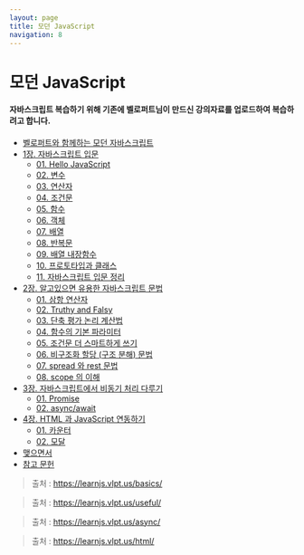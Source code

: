 ```yaml
---
layout: page
title: 모던 JavaScript
navigation: 8
---
```


# 모던 JavaScript

#### 자바스크립트 복습하기 위해 기존에 벨로퍼트님이 만드신 강의자료를 업로드하여 복습하려고 합니다.
- [벨로퍼트와 함께하는 모던 자바스크립트](https://baek-kyoungman.github.io/study/File/JavaScript/READ.html)
- [1장. 자바스크립트 입문](https://baek-kyoungman.github.io/study/File/JavaScript/basics/README.html)
  - [01. Hello JavaScript](https://baek-kyoungman.github.io/study/File/JavaScript/basics/01-hello-javascript.html)
  - [02. 변수](https://baek-kyoungman.github.io/study/File/JavaScript/basics/02-variables.html)
  - [03. 연산자](https://baek-kyoungman.github.io/study/File/JavaScript/basics/03-operator.html)
  - [04. 조건문](https://baek-kyoungman.github.io/study/File/JavaScript/basics/04-conditions.html)
  - [05. 함수](https://baek-kyoungman.github.io/study/File/JavaScript/basics/05-function.html)
  - [06. 객체](https://baek-kyoungman.github.io/study/File/JavaScript/basics/06-object.html)
  - [07. 배열](https://baek-kyoungman.github.io/study/File/JavaScript/basics/07-array.html)
  - [08. 반복문](https://baek-kyoungman.github.io/study/File/JavaScript/basics/08-loop.html)
  - [09. 배열 내장함수](https://baek-kyoungman.github.io/study/File/JavaScript/basics/09-array-functions.html)
  - [10. 프로토타입과 클래스](https://baek-kyoungman.github.io/study/File/JavaScript/basics/10-prototype-class.html)
  - [11. 자바스크립트 입문 정리](https://baek-kyoungman.github.io/study/File/JavaScript/basics/11.html)
- [2장. 알고있으면 유용한 자바스크립트 문법](https://baek-kyoungman.github.io/study/File/JavaScript/useful/README.html)
  - [01. 삼항 연산자](https://baek-kyoungman.github.io/study/File/JavaScript/useful/01-ternary.html)
  - [02. Truthy and Falsy](https://baek-kyoungman.github.io/study/File/JavaScript/useful/02-truthy-and-falsy.html)
  - [03. 단축 평가 논리 계산법](https://baek-kyoungman.github.io/study/File/JavaScript/useful/03-short-circuiting.html)
  - [04. 함수의 기본 파라미터](https://baek-kyoungman.github.io/study/File/JavaScript/useful/04-default-function-params.html)
  - [05. 조건문 더 스마트하게 쓰기](https://baek-kyoungman.github.io/study/File/JavaScript/useful/05-smarter-conditions.html)
  - [06. 비구조화 할당 (구조 분해) 문법](https://baek-kyoungman.github.io/study/File/JavaScript/useful/06-destructuring.html)
  - [07. spread 와 rest 문법](https://baek-kyoungman.github.io/study/File/JavaScript/useful/07-spread-and-rest.html)
  - [08. scope 의 이해](https://baek-kyoungman.github.io/study/File/JavaScript/useful/08-scope.html)
- [3장. 자바스크립트에서 비동기 처리 다루기](https://baek-kyoungman.github.io/study/File/JavaScript/async/README.html)
  - [01. Promise](https://baek-kyoungman.github.io/study/File/JavaScript/async/01-promise.html)
  - [02. async/await](https://baek-kyoungman.github.io/study/File/JavaScript/async/02-async-await.html)
- [4장. HTML 과 JavaScript 연동하기](https://baek-kyoungman.github.io/study/File/JavaScript/html/README.html)
  - [01. 카운터](https://baek-kyoungman.github.io/study/File/JavaScript/html/01-counter.html)
  - [02. 모달](https://baek-kyoungman.github.io/study/File/JavaScript/html/02-modal.html)
- [맺으면서](https://baek-kyoungman.github.io/study/File/JavaScript/CONCLUSION.html)
- [참고 문헌](https://baek-kyoungman.github.io/study/File/JavaScript/reference.html)

> 출처 : https://learnjs.vlpt.us/basics/

> 출처 : https://learnjs.vlpt.us/useful/

> 출처 : https://learnjs.vlpt.us/async/

> 출처 : https://learnjs.vlpt.us/html/

